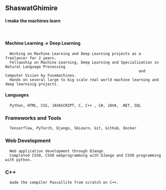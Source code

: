 ## ShaswatGhimire
#### I make the machines learn
&nbsp;
#### Machine Learning -> Deep Learning
``` 
  Working on Machine Learning and Deep Learning projects as a freelancer for 2 years.
  Fellowship on Machine Learning, Deep Learning and Specialization in Natural Language Processing
                                                            and Computer Vision by Fusemachines. 
  Hands on several large to big scale real world machine learning and deep learninig projects.
```

#### Languages
```
  Python, HTML, CSS, JAVASCRIPT, C, C++ , C#, JAVA, .NET, SQL
```

### Frameworks and Tools
```
  Tensorflow, PyTorch, Django, SkLearn, Git, Github, Docker
```

### Web Development
```
  Web application development through DJango.
  Completed CS50, CS50 webprogramming with DJango and CS50 programming with python.
```

### C++
```
  made the compiler Pascallite from scratch on C++.
```
